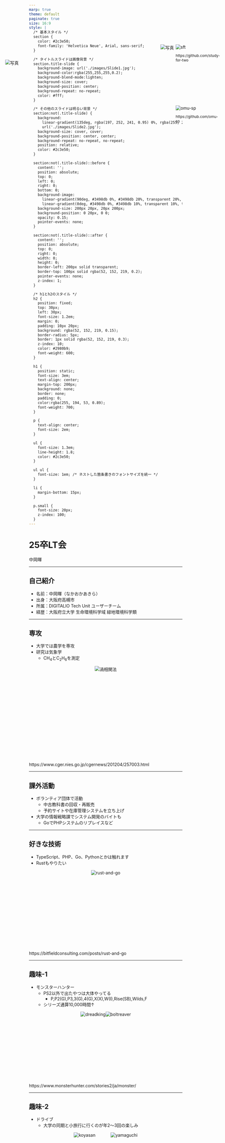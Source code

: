 ```yaml
---
marp: true
theme: default
paginate: true
size: 16:9
style: |
  /* 基本スタイル */
  section {
    color: #2c3e50;
    font-family: 'Helvetica Neue', Arial, sans-serif;
  }

  /* タイトルスライドは画像背景 */
  section.title-slide {
    background-image: url('./images/Slide1.jpg');
    background-color:rgba(255,255,255,0.2);
    background-blend-mode:lighten;
    background-size: cover;
    background-position: center;
    background-repeat: no-repeat;
    color: #fff;
  }

  /* その他のスライドは明るい背景 */
  section:not(.title-slide) {
    background: 
      linear-gradient(135deg, rgba(197, 252, 241, 0.95) 0%, rgba(255, 255, 255, 0.95) 50%, rgba(191, 236, 251, 0.9) 100%),
      url('./images/Slide2.jpg');
    background-size: cover, cover;
    background-position: center, center;
    background-repeat: no-repeat, no-repeat;
    position: relative;
    color: #2c3e50;
  }

  section:not(.title-slide)::before {
    content: '';
    position: absolute;
    top: 0;
    left: 0;
    right: 0;
    bottom: 0;
    background-image: 
      linear-gradient(90deg, #3498db 0%, #3498db 20%, transparent 20%, transparent 30%, #3498db 30%, #3498db 50%, transparent 50%, transparent 60%, #3498db 60%, #3498db 80%, transparent 80%),
      linear-gradient(0deg, #3498db 0%, #3498db 10%, transparent 10%, transparent 20%, #3498db 20%, #3498db 30%, transparent 30%);
    background-size: 200px 20px, 20px 200px;
    background-position: 0 20px, 0 0;
    opacity: 0.15;
    pointer-events: none;
  }

  section:not(.title-slide)::after {
    content: '';
    position: absolute;
    top: 0;
    right: 0;
    width: 0;
    height: 0;
    border-left: 200px solid transparent;
    border-top: 100px solid rgba(52, 152, 219, 0.2);
    pointer-events: none;
    z-index: 1;
  }

  /* h1とh2のスタイル */
  h2 {
    position: fixed;
    top: 30px;
    left: 30px;
    font-size: 1.2em;
    margin: 0;
    padding: 10px 20px;
    background: rgba(52, 152, 219, 0.15);
    border-radius: 5px;
    border: 1px solid rgba(52, 152, 219, 0.3);
    z-index: 10;
    color: #2980b9;
    font-weight: 600;
  }

  h1 {
    position: static;
    font-size: 3em;
    text-align: center;
    margin-top: 200px;
    background: none;
    border: none;
    padding: 0;
    color:rgba(255, 194, 53, 0.89);
    font-weight: 700;
  }

  p {
    text-align: center;
    font-size: 2em;
  }

  ul {
    font-size: 1.3em;
    line-height: 1.8;
    color: #2c3e50;
  }

  ul ul {
    font-size: 1em; /* ネストした箇条書きのフォントサイズを統一 */
  }

  li {
    margin-bottom: 15px;
  }

  p.small {
    font-size: 20px;
    z-index: 100;
  }
---
```


<!-- _class: title-slide -->

# 25卒LT会

中岡暉

<div style="position: absolute; top: 250px; left: 150px; width: 200px; height: auto;">
  <img src="./images/IMG_7559.jpg" alt="写真" />
</div>

---

## 自己紹介

- 名前：中岡暉（なかおかあきら）
- 出身：大阪府高槻市
- 所属：DIGITALIO Tech Unit ユーザーチーム
- 経歴：大阪府立大学 生命環境科学域 緑地環境科学類

<div style="position: absolute; top: 200px; right: 100px; width: 200px; height: auto;">
  <img src="./images/secrets/スクリーンショット 2025-06-11 11.26.05.png" alt="写真" />
</div>

---

## 専攻

- 大学では農学を専攻
- 研究は気象学
  - CH<sub>4</sub>とC<sub>2</sub>H<sub>6</sub>を測定

<div style="display: flex; justify-content: center; height: 300px;">
  <img src="./images/eddy-covariance.png" alt="渦相関法" />
</div>

<p class="small">https://www.cger.nies.go.jp/cgernews/201204/257003.html</p>

---

## 課外活動

- ボランティア団体で活動
  - 中古教科書の回収・再販売
  - 予約サイトや在庫管理システムを立ち上げ
- 大学の情報戦略課でシステム開発のバイトも
  - GoでPHPシステムのリプレイスなど

<div style="position: absolute; top: 200px; right: 100px; width: 150px; height: auto;">
  <img src="./images/sft.png" alt="sft" />
  <p style="position: absolute; font-size: 12px;">https://github.com/study-for-two</p>
</div>
<div style="position: absolute; top: 400px; right: 100px; width: 150px; height: auto;">
  <img src="./images/omu-sp.png" alt="omu-sp" />
  <p style="position: absolute; font-size: 12px;">https://github.com/omu-sp</p>
</div>

---

## 好きな技術

- TypeScript、PHP、Go、Pythonとかは触れます
- Rustもやりたい

<div style="display: flex; justify-content: center; height: 250px;">
  <img src="./images/rust-and-go.png" alt="rust-and-go" />
</div>

<p class="small">https://bitfieldconsulting.com/posts/rust-and-go</p>

---

## 趣味-1

- モンスターハンター
  - PS2以外で出たやつは大体やってる
    - P,P2(G),P3,3(G),4(G),X(X),W(I),Rise(SB),Wilds,F
  - シリーズ通算10,000時間↑

<div style="display: flex; justify-content: center; height: 220px;">
  <img src="./images/dreadking.png" alt="dreadking" />
  <img src="./images/boltreaver.png" alt="boltreaver" />
</div>

<p class="small">https://www.monsterhunter.com/stories2/ja/monster/</p>

---

## 趣味-2

- ドライブ
  - 大学の同期と小旅行に行くのが年2〜3回の楽しみ

<div style="display: flex; justify-content: center; height: 350px;">
  <img src="./images/65050DDF-0BEE-400D-BB0E-8A9914549C20.jpeg" alt="koyasan" />
  <div style="width: 50px;"></div>
  <img src="./images/IMG_2515.png" alt="yamaguchi" />
</div>

---

## 趣味-3

- コーヒー
  - 豆の種類とか焙煎の知識まで知れると面白そう
  - 最近はピーチティーっぽい香りがする豆を買った

<div style="display: flex; justify-content: center; height: 300px;">
  <img src="./images/hario.png" alt="koyasan" />
</div>

<p class="small">https://shop.hariocorp.co.jp/collections/dripper</p>

---

## やりたいこと-1

- 運動習慣をつけたい
  - 部活経験：空手・剣道
  - カジュアルなスポーツがやりたい
  - 最近ボルダリングをちょくちょくやってる

---

## やりたいこと-2

- 仕事はもろもろ頑張る
  - 足りていない知識や経験は積極的に取りに行く
  - 手を動かすだけでなく、座学も大事に

---

## おわりに

<p>これからよろしくお願いします！</p>
